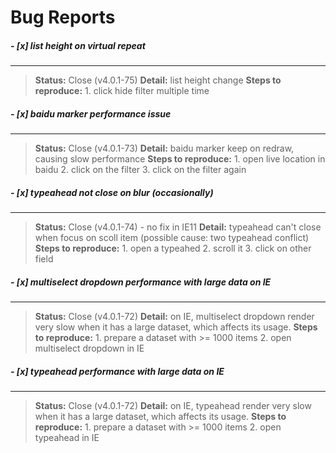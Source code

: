 Bug Reports
======

##### - [x] list height on virtual repeat
-----
> **Status:** Close (v4.0.1-75)
  **Detail:**
    list height change
  **Steps to reproduce:**
    1. click hide filter multiple time

##### - [x] baidu marker performance issue
-----
> **Status:** Close (v4.0.1-73)
  **Detail:**
    baidu marker keep on redraw, causing slow performance
  **Steps to reproduce:**
    1. open live location in baidu
    2. click on the filter
    3. click on the filter again

##### - [x] typeahead not close on blur (occasionally)
-----
> **Status:** Close (v4.0.1-74) - no fix in IE11
  **Detail:**
    typeahead can't close when focus on scoll item (possible cause: two typeahead conflict)
  **Steps to reproduce:**
    1. open a typeahed
    2. scroll it
    3. click on other field

##### - [x] multiselect dropdown performance with large data on IE
-----
> **Status:** Close (v4.0.1-72)
  **Detail:**
    on IE, multiselect dropdown render very slow when it has a large dataset, which affects its usage.
  **Steps to reproduce:**
    1. prepare a dataset with >= 1000 items
    2. open multiselect dropdown in IE

##### - [x] typeahead performance with large data on IE
-----
> **Status:** Close (v4.0.1-72)
  **Detail:**
    on IE, typeahead render very slow when it has a large dataset, which affects its usage.
  **Steps to reproduce:**
    1. prepare a dataset with >= 1000 items
    2. open typeahead in IE